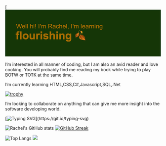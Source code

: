[![header](https://github.com/R-boop-D-boop/R-boop-D-boop/blob/main/header.png?raw=true)

I’m interested in all manner of coding, but I am also an avid reader and love cooking. You will probably find me reading my book while trying to play BOTW or TOTK at the same time.

I’m currently learning HTML,CSS,C#,Javascript,SQL,.Net


[![trophy](https://github-profile-trophy.vercel.app/?username=r-boop-d-boop&theme=gruvbox)](https://github.com/ryo-ma/github-profile-trophy)
  
I’m looking to collaborate on anything that can give me more insight into the software developing world.


[![Typing SVG](https://readme-typing-svg.demolab.com?font=Fira+Code&size=30&pause=1000&color=993300&random=false&width=435&lines=Herein+lies+my+coding+progress!;Enjoy!)](https://git.io/typing-svg)

![Rachel's GitHub stats](https://github-readme-stats.vercel.app/api?username=r-boop-d-boop&show_icons=true&theme=merko)
[![GitHub Streak](http://github-readme-streak-stats.herokuapp.com?user=R-boop-D-boop&theme=merko)](https://git.io/streak-stats)



![Top Langs](https://github-readme-stats.vercel.app/api/top-langs/?username=r-boop-d-boop&layout=compact)
<img width="10%" src="https://gifdb.com/images/high/avatar-the-last-airbender-zuko-worship-desert-dkpxo1p8uneyip4h.gif">

<!---
R-boop-D-boop/R-boop-D-boop is a ✨ special ✨ repository because its `README.md` (this file) appears on your GitHub profile.
You can click the Preview link to take a look at your changes.
--->
